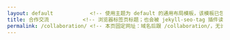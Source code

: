 ```yaml
---
layout: default            <!-- 使用主题为 default 的通用布局模板，该模板已包含 head、navbar、footer 等公共结构 -->
title: 合作交流           <!-- 浏览器标签页标题；也会被 jekyll-seo-tag 插件读入生成 <title> 与 OpenGraph 标题 -->
permalink: /collaboration/ <!-- 本页固定网址：域名后跟 /collaboration/，无论文件放在哪里都会映射到这个路径 -->
---
```


